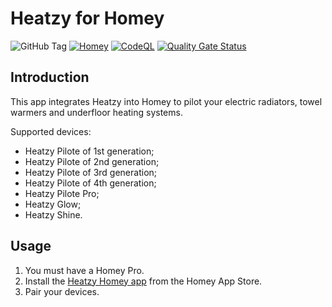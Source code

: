 # Heatzy for Homey

![GitHub Tag](https://img.shields.io/github/v/tag/OlivierZal/com.heatzy)
[![Homey](https://github.com/OlivierZal/com.heatzy/actions/workflows/validate.yml/badge.svg)](https://github.com/OlivierZal/com.heatzy/actions/workflows/validate.yml)
[![CodeQL](https://github.com/OlivierZal/com.heatzy/actions/workflows/github-code-scanning/codeql/badge.svg)](https://github.com/OlivierZal/com.heatzy/actions/workflows/github-code-scanning/codeql)
[![Quality Gate Status](https://sonarcloud.io/api/project_badges/measure?project=OlivierZal_com.heatzy&metric=alert_status)](https://sonarcloud.io/summary/new_code?id=OlivierZal_com.heatzy)

## Introduction

This app integrates Heatzy into Homey to pilot your electric radiators, towel warmers and underfloor heating systems.

Supported devices:

- Heatzy Pilote of 1st generation;
- Heatzy Pilote of 2nd generation;
- Heatzy Pilote of 3rd generation;
- Heatzy Pilote of 4th generation;
- Heatzy Pilote Pro;
- Heatzy Glow;
- Heatzy Shine.

## Usage

1. You must have a Homey Pro.
2. Install the [Heatzy Homey app](https://homey.app/a/com.heatzy) from the Homey App Store.
3. Pair your devices.
